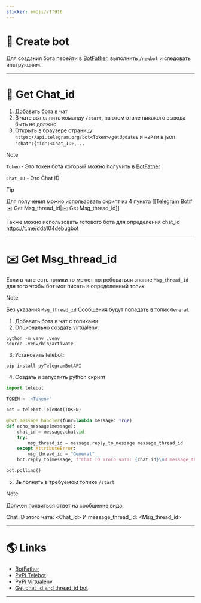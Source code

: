 ```yaml
---
sticker: emoji//1f916
---
```

# 🤖 Create bot

Для создания бота перейти в [BotFather](https://t.me/BotFather), выполнить `/newbot` и следовать инструкциям.

---

# 💬 Get Chat_id

1. Добавить бота в чат
2. В чате выполнить команду `/start`, на этом этапе никакого вывода быть не должно
3. Открыть в браузере страницу `https://api.telegram.org/bot<Token>/getUpdates` и найти в json `"chat":{"id":<Chat_ID>,...`

>[!NOTE] 
>`Token` - Это токен бота который можно получить в [BotFather](https://t.me/BotFather)
>
>`Chat_ID` - Это Chat ID

>[!TIP]
> Для получения можно использовать скрипт из 4 пункта [[Telegram Bot#✉️ Get Msg_thread_id|✉️ Get Msg_thread_id]]
> 
> Также можно использовать готового бота для определения chat_id https://t.me/dda104debugbot

---

# ✉️ Get Msg_thread_id

Если в чате есть топики то может потребоваться знание `Msg_thread_id` для того чтобы бот мог писать в определенный топик

>[!NOTE] 
>Без указания `Msg_thread_id` Сообщения будут попадать в топик `General`

1. Добавить бота в чат с топиками
2. Опционально создать virtualenv:    

```shell
python -m venv .venv
source .venv/bin/activate
```

3. Установить telebot:

```shell
pip install pyTelegramBotAPI
```

4. Создать и запустить python скрипт

```python title=main.py
import telebot

TOKEN = '<Token>'

bot = telebot.TeleBot(TOKEN)

@bot.message_handler(func=lambda message: True)
def echo_message(message):
    chat_id = message.chat.id
    try:
        msg_thread_id = message.reply_to_message.message_thread_id
    except AttributeError:
        msg_thread_id = "General"
    bot.reply_to(message, f"Chat ID этого чата: {chat_id}\nИ message_thread_id: {msg_thread_id}")

bot.polling()
```

5. Выполнить в требуемом топике `/start`

>[!NOTE] 
>Должен появиться ответ на сообщение вида:
>
>Chat ID этого чата: <Chat_id>
И message_thread_id: <Msg_thread_id>

---

# 🌎 Links

- [BotFather](https://t.me/BotFather)
- [PyPi Telebot](https://pypi.org/project/pyTelegramBotAPI/)
- [PyPi Virtualenv](https://pypi.org/project/virtualenv/)
- [Get chat_id and thread_id bot]([https://t.me/dda104debugbot](https://t.me/dda104debugbot))

---
